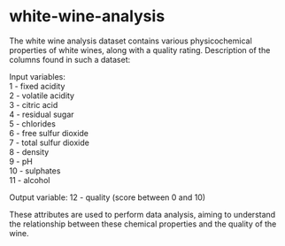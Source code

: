 # white-wine-analysis
The white wine analysis dataset contains various physicochemical properties of white wines, along with a quality rating. Description of the columns found in such a dataset:

Input variables:                    
1 - fixed acidity                          
2 - volatile acidity                       
3 - citric acid                           
4 - residual sugar                     
5 - chlorides                             
6 - free sulfur dioxide                           
7 - total sulfur dioxide                         
8 - density                           
9 - pH                                     
10 - sulphates                                   
11 - alcohol                                         

Output variable:
12 - quality (score between 0 and 10)                              

These attributes are used to perform data analysis, aiming to understand the relationship between these chemical properties and the quality of the wine.
